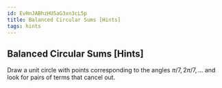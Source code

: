 ```yaml
---
id: EvHnJABhzHU5aG3xn3cL5p
title: Balanced Circular Sums [Hints]
tags: hints
---
```


## Balanced Circular Sums [Hints]

Draw a unit circle with points corresponding to the angles $\pi / 7, 2 \pi / 7, \ldots$
and look for pairs of terms that cancel out.
